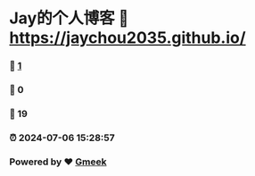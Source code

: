 # Jay的个人博客 :link: https://jaychou2035.github.io/ 
### :page_facing_up: [1](https://jaychou2035.github.io//tag.html) 
### :speech_balloon: 0 
### :hibiscus: 19 
### :alarm_clock: 2024-07-06 15:28:57 
### Powered by :heart: [Gmeek](https://github.com/Meekdai/Gmeek)
